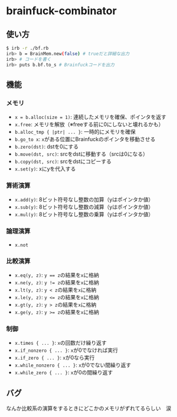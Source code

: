 # brainfuck-combinator

## 使い方

```bash
$ irb -r ./bf.rb
irb> b = BrainMem.new(false) # trueだと詳細な出力
irb> # コードを書く
irb> puts b.bf.to_s # Brainfuckコードを出力
```

## 機能

### メモリ

* `x = b.alloc(size = 1)`: 連続したメモリを確保、ポインタを返す
* `x.free`: メモリを解放（※freeする前に0にしないと壊れるかも）
* `b.alloc_tmp { |ptr| ... }`: 一時的にメモリを確保
* `b.go_to x`: `x`がある位置にBrainfuckのポインタを移動させる
* `b.zero(dst)`: dstを0にする
* `b.move(dst, src)`: srcをdstに移動する（srcは0になる）
* `b.copy(dst, src)`: srcをdstにコピーする
* `x.set(y)`: xにyを代入する

### 算術演算
* `x.add(y)`: 8ビット符号なし整数の加算（yはポインタか値）
* `x.sub(y)`: 8ビット符号なし整数の減算（yはポインタか値）
* `x.mul(y)`: 8ビット符号なし整数の乗算（yはポインタか値）

### 論理演算
* `x.not`

### 比較演算
* `x.eq(y, z)`: `y == z`の結果を`x`に格納
* `x.ne(y, z)`: `y != z`の結果を`x`に格納
* `x.lt(y, z)`: `y < z`の結果を`x`に格納
* `x.le(y, z)`: `y <= z`の結果を`x`に格納
* `x.gt(y, z)`: `y > z`の結果を`x`に格納
* `x.ge(y, z)`: `y >= z`の結果を`x`に格納

### 制御
* `x.times { ... }`: `x`の回数だけ繰り返す
* `x.if_nonzero { ... }`: `x`が0でなければ実行
* `x.if_zero { ... }`: `x`が0なら実行
* `x.while_nonzero { ... }`: `x`が0でない間繰り返す
* `x.while_zero { ... }`: `x`が0の間繰り返す

## バグ

なんか比較系の演算をするときにどこかのメモリがずれてるらしい　涙
